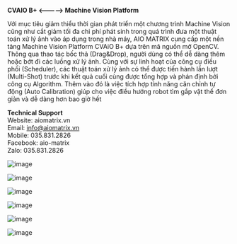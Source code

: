 **CVAIO B+ <-----> Machine Vision Platform**

Với mục tiêu giảm thiểu thời gian phát triển một chương trình Machine Vision cũng như cắt giảm tối đa chi phí phát sinh trong quá trình đưa một thuật toán xử lý ảnh vào áp dụng trong nhà máy, AIO MATRIX cung cấp một nền tảng Machine Vision Platform CVAiO B+ dựa trên mã nguồn mở OpenCV. Thông qua thao tác bốc thả (Drag&Drop), người dùng có thể dễ dàng thêm hoặc bớt đi các luồng xử lý ảnh. Cùng với sự linh hoạt của công cụ điều phối (Scheduler), các thuật toán xử lý ảnh có thể được tiến hành lần lượt (Multi-Shot) trước khi kết quả cuối cùng được tổng hợp và phán định bởi công cụ Algorithm. Thêm vào đó là việc tích hợp tính năng căn chỉnh tự động (Auto Calibration) giúp cho việc điều hướng robot tìm gắp vật thể đơn giản và dễ dàng hơn bao giờ hết

**Technical Support** <br />
Website: aiomatrix.vn <br />
Email: info@aiomatrix.vn<br />
Mobile: 035.831.2826 <br />
Facebook: aio-matrix<br />
Zalo: 035.831.2826<br />

![image](https://github.com/AIO-MATRIX/CVAIO.Bplus-5.0/assets/133294265/3ce28859-a60f-4cb2-acde-ee47183108f0)

![image](https://github.com/AIO-MATRIX/CVAIO.Bplus-5.0/assets/133294265/d7c416fe-0d42-44fe-b52b-bf40ad78b564)

![image](https://github.com/AIO-MATRIX/CVAIO.Bplus-5.0/assets/133294265/56f09304-c587-4d28-8e8a-7feedf7d5662)

![image](https://github.com/AIO-MATRIX/CVAIO.Bplus-5.0/assets/133294265/4f3afa32-b973-4202-aaab-2ca063d5e963)

![image](https://github.com/AIO-MATRIX/CVAIO.Bplus-5.0/assets/133294265/2da8cd9c-de44-4e09-8717-02ce6927ba00)

![image](https://github.com/AIO-MATRIX/CVAIO.Bplus-5.0/assets/133294265/3bee4d42-76ab-447f-a21a-1253499df5ec)

